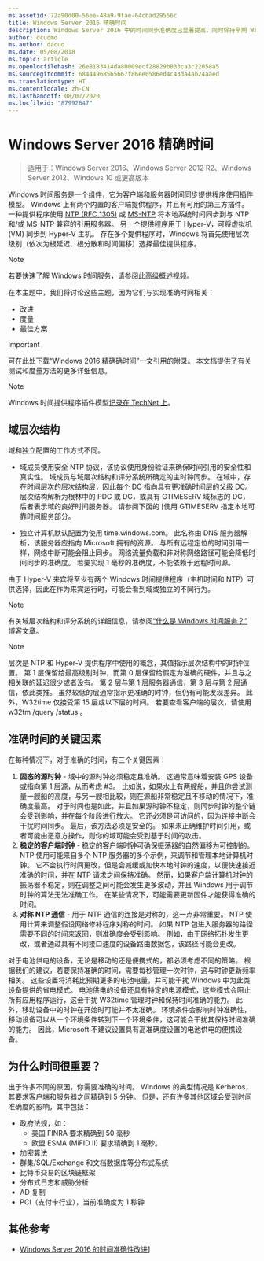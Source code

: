 ```yaml
---
ms.assetid: 72a90d00-56ee-48a9-9fae-64cbad29556c
title: Windows Server 2016 精确时间
description: Windows Server 2016 中的时间同步准确度已显著提高，同时保持早期 Windows 版本的完全向后 NTP 兼容性。
author: dcuomo
ms.author: dacuo
ms.date: 05/08/2018
ms.topic: article
ms.openlocfilehash: 26e8183414da80009ecf28829b833ca3c22058a5
ms.sourcegitcommit: 68444968565667f86ee0586ed4c43da4ab24aaed
ms.translationtype: HT
ms.contentlocale: zh-CN
ms.lasthandoff: 08/07/2020
ms.locfileid: "87992647"
---
```

# <a name="accurate-time-for-windows-server-2016"></a>Windows Server 2016 精确时间

>适用于：Windows Server 2016、Windows Server 2012 R2、Windows Server 2012、Windows 10 或更高版本

Windows 时间服务是一个组件，它为客户端和服务器时间同步提供程序使用插件模型。  Windows 上有两个内置的客户端提供程序，并且有可用的第三方插件。 一种提供程序使用 [NTP (RFC 1305)](https://tools.ietf.org/html/rfc1305) 或 [MS-NTP](/openspecs/windows_protocols/ms-sntp/8106cb73-ab3a-4542-8bc8-784dd32031cc) 将本地系统时间同步到与 NTP 和/或 MS-NTP 兼容的引用服务器。 另一个提供程序用于 Hyper-V，可将虚拟机 (VM) 同步到 Hyper-V 主机。  存在多个提供程序时，Windows 将首先使用层次级别（依次为根延迟、根分散和时间偏移）选择最佳提供程序。

> [!NOTE]
> 若要快速了解 Windows 时间服务，请参阅此[高级概述视频](https://aka.ms/WS2016TimeVideo)。

在本主题中，我们将讨论这些主题，因为它们与实现准确时间相关：

- 改进
- 度量
- 最佳方案

> [!IMPORTANT]
> 可在[此处](https://windocs.blob.core.windows.net/windocs/WindowsTimeSyncAccuracy_Addendum.pdf)下载“Windows 2016 精确确时间”一文引用的附录。  本文档提供了有关测试和度量方法的更多详细信息。

> [!NOTE]
> Windows 时间提供程序插件模型[记录在 TechNet 上](/windows/win32/sysinfo/time-provider)。

## <a name="domain-hierarchy"></a>域层次结构
域和独立配置的工作方式不同。

- 域成员使用安全 NTP 协议，该协议使用身份验证来确保时间引用的安全性和真实性。  域成员与域层次结构和评分系统所确定的主时钟同步。  在域中，存在时间层次的层次结构层，因此每个 DC 指向具有更准确时间层的父级 DC。  层次结构解析为根林中的 PDC 或 DC，或具有 GTIMESERV 域标志的 DC，后者表示域的良好时间服务器。  请参阅下面的 [使用 GTIMESERV 指定本地可靠时间服务部分。

- 独立计算机默认配置为使用 time.windows.com。  此名称由 DNS 服务器解析，该服务器应指向 Microsoft 拥有的资源。  与所有远程定位的时间引用一样，网络中断可能会阻止同步。  网络流量负载和非对称网络路径可能会降低时间同步的准确度。  若要实现 1 毫秒的准确度，不能依赖于远程时间源。

由于 Hyper-V 来宾将至少有两个 Windows 时间提供程序（主机时间和 NTP）可供选择，因此在作为来宾运行时，可能会看到域或独立的不同行为。

> [!NOTE]
> 有关域层次结构和评分系统的详细信息，请参阅[“什么是 Windows 时间服务？”](/archive/blogs/w32time/what-is-windows-time-service) 博客文章。

> [!NOTE]
> 层次是 NTP 和 Hyper-V 提供程序中使用的概念，其值指示层次结构中的时钟位置。  第 1 层保留给最高级别时钟，而第 0 层保留给假定为准确的硬件，并且与之相关联的延迟很少或者没有。  第 2 层与第 1 层服务器通信，第 3 层与第 2 层通信，依此类推。  虽然较低的层通常指示更准确的时钟，但仍有可能发现差异。  此外，W32time 仅接受第 15 层或以下层的时间。  若要查看客户端的层次，请使用 w32tm /query /status  。

## <a name="critical-factors-for-accurate-time"></a>准确时间的关键因素
在每种情况下，对于准确的时间，有三个关键因素：

1. **固态的源时钟** - 域中的源时钟必须稳定且准确。 这通常意味着安装 GPS 设备或指向第 1 层源，从而考虑 #3。 比如说，如果水上有两艘船，并且你尝试测量一艘船的高度，与另一艘相比较，则在源船非常稳定且不移动的情况下，准确度最高。 对于时间也是如此，并且如果源时钟不稳定，则同步时钟的整个链会受到影响，并在每个阶段进行放大。 它还必须是可访问的，因为连接中断会干扰时间同步。 最后，该方法必须是安全的。 如果未正确维护时间引用，或者可能由恶意方操作，则你的域可能会受到基于时间的攻击。
2. **稳定的客户端时钟** - 稳定的客户端时钟可确保振荡器的自然偏移为可控制的。  NTP 使用可能来自多个 NTP 服务器的多个示例，来调节和管理本地计算机时钟。  它不会执行时间更改，但是会减缓或加快本地时钟的速度，以便快速接近准确的时间，并在 NTP 请求之间保持准确。  然而，如果客户端计算机时钟的振荡器不稳定，则在调整之间可能会发生更多波动，并且 Windows 用于调节时钟的算法无法准确工作。  在某些情况下，可能需要更新固件才能获得准确的时间。
3. **对称 NTP 通信** - 用于 NTP 通信的连接是对称的，这一点非常重要。  NTP 使用计算来调整假设网络修补程序对称的时间。  如果 NTP 包进入服务器的路径需要不同的时间来返回，则准确度会受到影响。  例如，由于网络拓扑发生更改，或者通过具有不同接口速度的设备路由数据包，该路径可能会更改。

对于电池供电的设备，无论是移动的还是便携式的，都必须考虑不同的策略。  根据我们的建议，若要保持准确的时间，需要每秒管理一次时钟，这与时钟更新频率相关。 这些设置将消耗比预期更多的电池电量，并可能干扰 Windows 中为此类设备提供的省电模式。 电池供电的设备还具有特定的电源模式，这些模式会阻止所有应用程序运行，这会干扰 W32time 管理时钟和保持时间准确的能力。 此外，移动设备中的时钟在开始时可能并不太准确。  环境条件会影响时钟准确性，移动设备可以从一个环境条件转到下一个环境条件，这可能会干扰其保持时间准确的能力。  因此，Microsoft 不建议设置具有高准确度设置的电池供电的便携设备。

## <a name="why-is-time-important"></a>为什么时间很重要？
出于许多不同的原因，你需要准确的时间。  Windows 的典型情况是 Kerberos，其要求客户端和服务器之间精确到 5 分钟。  但是，还有许多其他区域会受到时间准确度的影响，其中包括：


- 政府法规，如：
    - 美国 FINRA 要求精确到 50 毫秒
    - 欧盟 ESMA (MiFID II) 要求精确到 1 毫秒。
- 加密算法
- 群集/SQL/Exchange 和文档数据库等分布式系统
- 比特币交易的区块链框架
- 分布式日志和威胁分析
- AD 复制
- PCI（支付卡行业），当前准确度为 1 秒钟

## <a name="additional-references"></a>其他参考

- [Windows Server 2016 的时间准确性改进](windows-server-2016-improvements.md)]